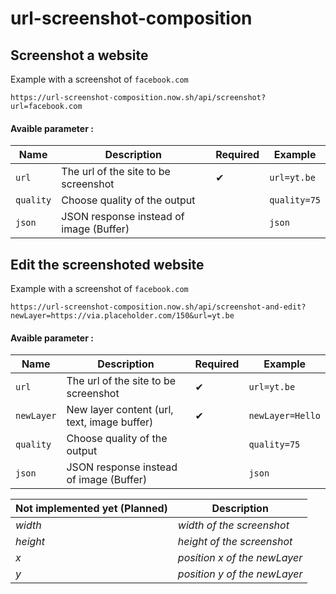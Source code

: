 # url-screenshot-composition

## Screenshot a website

Example with a screenshot of `facebook.com`

```http
https://url-screenshot-composition.now.sh/api/screenshot?url=facebook.com
```

#### Avaible parameter :

| Name      | Description                             | Required | Example      |
| --------- | --------------------------------------- | -------- | ------------ |
| `url`     | The url of the site to be screenshot    | ✔        | `url=yt.be`  |
| `quality` | Choose quality of the output            |          | `quality=75` |
| `json`    | JSON response instead of image (Buffer) |          | `json`       |

## Edit the screenshoted website

Example with a screenshot of `facebook.com`

```http
https://url-screenshot-composition.now.sh/api/screenshot-and-edit?newLayer=https://via.placeholder.com/150&url=yt.be
```

#### Avaible parameter :

| Name       | Description                                 | Required | Example          |
| ---------- | ------------------------------------------- | -------- | ---------------- |
| `url`      | The url of the site to be screenshot        | ✔        | `url=yt.be`      |
| `newLayer` | New layer content (url, text, image buffer) | ✔        | `newLayer=Hello` |
| `quality`  | Choose quality of the output                |          | `quality=75`     |
| `json`     | JSON response instead of image (Buffer)     |          | `json`           |

| Not implemented yet (Planned) | Description                  |
| ----------------------------- | ---------------------------- |
| _width_                       | _width of the screenshot_    |
| _height_                      | _height of the screenshot_   |
| _x_                           | _position x of the newLayer_ |
| _y_                           | _position y of the newLayer_ |
